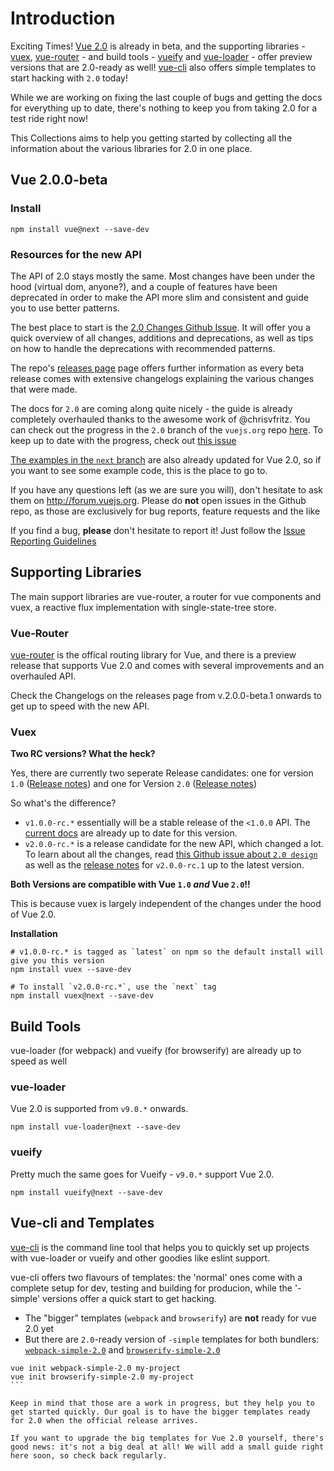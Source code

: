 # Introduction

Exciting Times! [Vue 2.0](https://github.com/vuejs/vue/releases) is already in beta, and the supporting libraries - [vuex](#vuex), [vue-router](#vue-router) - and build tools - [vueify](#vueify) and [vue-loader](#vue-loader) - offer preview versions that are 2.0-ready as well! [vue-cli](#vue-cli) also offers simple templates to start hacking with `2.0` today!

While we are working on fixing the last couple of bugs and getting the docs for everything up to date, there's nothing to keep you from taking 2.0 for a test ride right now!

This Collections aims to help you getting started by collecting all the information about the various libraries for 2.0 in one place.

## Vue 2.0.0-beta

### Install
```
npm install vue@next --save-dev
```

### Resources for the new API

The API of 2.0 stays mostly the same. Most changes have been under the hood (virtual dom, anyone?), and a couple of features have been deprecated in order to make the API more slim and consistent and guide you to use better patterns. 

The best place to start is the [2.0 Changes Github Issue](https://github.com/vuejs/vue/issues/2873). It will offer you a quick overview of all changes, additions and deprecations, as well as tips on how to handle the deprecations with recommended patterns.

The repo's [releases page](https://github.com/vuejs/vue/releases) page offers further information as every beta release comes with extensive changelogs explaining the various changes that were made.

The docs for `2.0` are coming along quite nicely - the guide is already completely overhauled thanks to the awesome work of @chrisvfritz. You can check out the progress in the `2.0` branch of the `vuejs.org` repo [here](https://github.com/vuejs/vuejs.org/tree/2.0/src/guide). To keep up to date with the progress, check out [this issue](https://github.com/vuejs/vuejs.org/issues/319)

[The examples in the `next` branch](https://github.com/vuejs/vue/tree/next/examples) are also already updated for Vue 2.0, so if you want to see some example code, this is the place to go to.

If you have any questions left (as we are sure you will), don't hesitate to ask them on http://forum.vuejs.org. Please do **not** open issues in the Github repo, as those are exclusively for bug reports, feature requests and the like 

If you find a bug, **please** don't hesitate to report it! Just follow the [Issue Reporting Guidelines](https://github.com/vuejs/vue/blob/dev/CONTRIBUTING.md#issue-reporting-guidelines)

## Supporting Libraries

The main support libraries are vue-router, a router for vue components and vuex, a reactive flux implementation with single-state-tree store.

###  Vue-Router

[vue-router](https://github.com/vuejs/vue-router) is the offical routing library for Vue, and there is a preview release that supports Vue 2.0 and comes with several improvements and an overhauled API.

Check the Changelogs on the releases page from v.2.0.0-beta.1 onwards to get up to speed with the new API.

### Vuex

**Two RC versions? What the heck?**

Yes, there are currently two seperate Release candidates: one for version `1.0` ([Release notes](https://github.com/vuejs/vuex/releases/tag/v1.0.0-rc)) and one for Version `2.0` ([Release notes](https://github.com/vuejs/vuex/releases/tag/v2.0.0-rc.3))

So what's the difference? 

* `v1.0.0-rc.*` essentially will be a stable release of the `<1.0.0` API. The [current docs](http://vuejs.github.io/vuex/) are already up to date for this version.
* `v2.0.0-rc.*` is a release candidate for the new API, which changed a lot. To learn about all the changes, read [this Github issue about `2.0 design`](https://github.com/vuejs/vuex/issues/236) as well as the [release notes](https://github.com/vuejs/vuex/releases) for `v2.0.0-rc.1` up to the latest version.
 
**Both Versions are compatible with Vue `1.0` *and* Vue `2.0`!!**

This is because vuex is largely independent of the changes under the hood of Vue 2.0.

**Installation**
```
# v1.0.0-rc.* is tagged as `latest` on npm so the default install will give you this version
npm install vuex --save-dev

# To install `v2.0.0-rc.*`, use the `next` tag
npm install vuex@next --save-dev
```

## Build Tools

vue-loader (for webpack) and vueify (for browserify) are already up to speed as well

### vue-loader

Vue 2.0 is supported from `v9.0.*` onwards. 
```
npm install vue-loader@next --save-dev
```

### vueify

Pretty much the same goes for Vueify - `v9.0.*` support Vue 2.0.
```
npm install vueify@next --save-dev
```

## Vue-cli and Templates

[vue-cli](https://github.com/vuejs/vuue-cli) is the command line tool that helps you to quickly set up projects with vue-loader or vueify and other goodies like eslint support.

vue-cli offers two flavours of templates: the 'normal' ones come with a complete setup for dev, testing and building for producion, while the '-simple' versions offer a quick start to get hacking.

* The "bigger" templates (`webpack` and `browserify`) are **not** ready for vue 2.0 yet
* But there are `2.0`-ready version of `-simple` templates for both bundlers: [`webpack-simple-2.0`](https://github.com/vuejs-templates/webpack-simple-2.0) and [`browserify-simple-2.0`](https://github.com/vuejs-templates/browserify-simple-2.0)
````
vue init webpack-simple-2.0 my-project
vue init browserify-simple-2.0 my-project
```

Keep in mind that those are a work in progress, but they help you to get started quickly. Our goal is to have the bigger templates ready for 2.0 when the official release arrives.

If you want to upgrade the big templates for Vue 2.0 yourself, there's good news: it's not a big deal at all! We will add a small guide right here soon, so check back regularly.